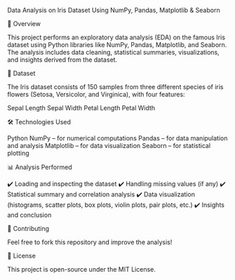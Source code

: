 Data Analysis on Iris Dataset Using NumPy, Pandas, Matplotlib & Seaborn

📌 Overview

This project performs an exploratory data analysis (EDA) on the famous Iris dataset using Python libraries like NumPy, Pandas, Matplotlib, and Seaborn. The analysis includes data cleaning, statistical summaries, visualizations, and insights derived from the dataset.


📂 Dataset

The Iris dataset consists of 150 samples from three different species of iris flowers (Setosa, Versicolor, and Virginica), with four features:

Sepal Length
Sepal Width
Petal Length
Petal Width

🛠️ Technologies Used

Python
NumPy – for numerical computations
Pandas – for data manipulation and analysis
Matplotlib – for data visualization
Seaborn – for statistical plotting

📊 Analysis Performed

✔️ Loading and inspecting the dataset
✔️ Handling missing values (if any)
✔️ Statistical summary and correlation analysis
✔️ Data visualization (histograms, scatter plots, box plots, violin plots, pair plots, etc.)
✔️ Insights and conclusion

📢 Contributing

Feel free to fork this repository and improve the analysis!

📜 License

This project is open-source under the MIT License.

